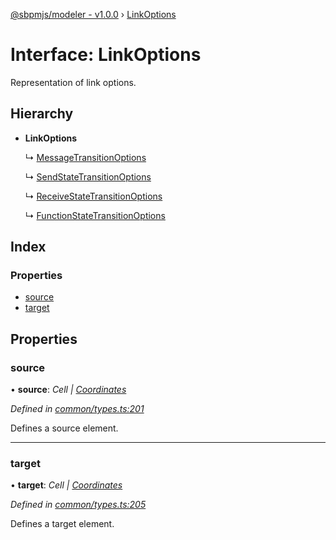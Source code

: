 [@sbpmjs/modeler - v1.0.0](../README.md) › [LinkOptions](linkoptions.md)

# Interface: LinkOptions

Representation of link options.

## Hierarchy

* **LinkOptions**

  ↳ [MessageTransitionOptions](messagetransitionoptions.md)

  ↳ [SendStateTransitionOptions](sendstatetransitionoptions.md)

  ↳ [ReceiveStateTransitionOptions](receivestatetransitionoptions.md)

  ↳ [FunctionStateTransitionOptions](functionstatetransitionoptions.md)

## Index

### Properties

* [source](linkoptions.md#source)
* [target](linkoptions.md#target)

## Properties

###  source

• **source**: *Cell | [Coordinates](coordinates.md)*

*Defined in [common/types.ts:201](https://github.com/mkolodiy/sbpmjs/blob/97cb194/packages/sbpm-modeler/lib/common/types.ts#L201)*

Defines a source element.

___

###  target

• **target**: *Cell | [Coordinates](coordinates.md)*

*Defined in [common/types.ts:205](https://github.com/mkolodiy/sbpmjs/blob/97cb194/packages/sbpm-modeler/lib/common/types.ts#L205)*

Defines a target element.
